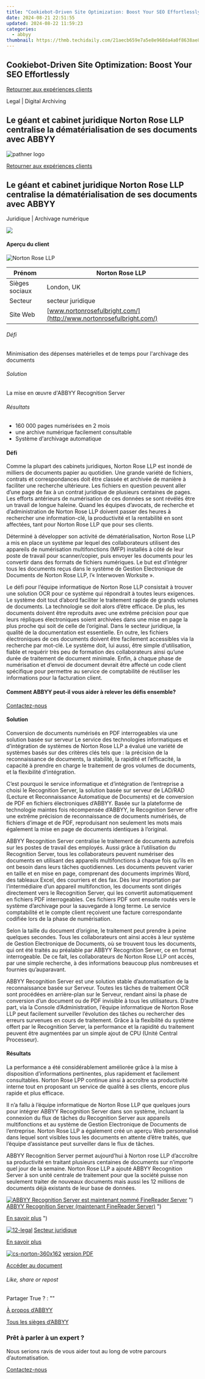 ```yaml
---
title: "Cookiebot-Driven Site Optimization: Boost Your SEO Effortlessly"
date: 2024-08-21 22:51:55
updated: 2024-08-22 11:59:23
categories:
  - abbyy
thumbnail: https://thmb.techidaily.com/21aecb659e7a5e8e968da4a0f8638ae8bdef383eb58685f2674b422f72c9c0b9.jpg
---
```


## Cookiebot-Driven Site Optimization: Boost Your SEO Effortlessly

[Retourner aux expériences clients](https://tools.techidaily.com/abbyy/products/)

Legal | Digital Archiving

## Le géant et cabinet juridique Norton Rose LLP centralise la dématérialisation de ses documents avec ABBYY

![pathner logo](https://content.abbyy.com/-/media/project/abbyy/abbyy/logos-white/fr/70588.png?h=40&iar=0&w=120)

[Retourner aux expériences clients](https://tools.techidaily.com/abbyy/products/)

## Le géant et cabinet juridique Norton Rose LLP centralise la dématérialisation de ses documents avec ABBYY

Juridique | Archivage numérique 

![](https://static1.abbyy.com/abbyycommedia/14891/cs-norton-556x303.jpg) 

#### Aperçu du client

![Norton Rose LLP](https://static4.abbyy.com/abbyycommedia/14698/nortonrose_logo.gif) 

| Prénom         | Norton Rose LLP                                                     |
| -------------- | ------------------------------------------------------------------- |
| Sièges sociaux | London, UK                                                          |
| Secteur        | secteur juridique                                                   |
| Site Web       | [www.nortonrosefulbright.com/](http://www.nortonrosefulbright.com/) |

###### Défi

Minimisation des dépenses matérielles et de temps pour l'archivage des documents

###### Solution

La mise en œuvre d'ABBYY Recognition Server

###### Résultats

* 160 000 pages numérisées en 2 mois
* une archive numérique facilement consultable
* Système d'archivage automatique

#### Défi

Comme la plupart des cabinets juridiques, Norton Rose LLP est inondé de milliers de documents papier au quotidien. Une grande variété de fichiers, contrats et correspondances doit être classée et archivée de manière à faciliter une recherche ultérieure. Les fichiers en question peuvent aller d’une page de fax à un contrat juridique de plusieurs centaines de pages. Les efforts antérieurs de numérisation de ces données se sont révélés être un travail de longue haleine. Quand les équipes d’avocats, de recherche et d’administration de Norton Rose LLP doivent passer des heures à rechercher une information-clé, la productivité et la rentabilité en sont affectées, tant pour Norton Rose LLP que pour ses clients.

Déterminé à développer son activité de dématérialisation, Norton Rose LLP a mis en place un système par lequel des collaborateurs utilisent des appareils de numérisation multifonctions (MFP) installés à côté de leur poste de travail pour scanner/copier, puis envoyer les documents pour les convertir dans des formats de fichiers numériques. Le but est d’intégrer tous les documents reçus dans le système de Gestion Electronique de Documents de Norton Rose LLP, l’« Interwoven Worksite ».

Le défi pour l’équipe informatique de Norton Rose LLP consistait à trouver une solution OCR pour ce système qui répondrait à toutes leurs exigences. Le système doit tout d’abord faciliter le traitement rapide de grands volumes de documents. La technologie se doit alors d’être efficace. De plus, les documents doivent être reproduits avec une extrême précision pour que leurs répliques électroniques soient archivées dans une mise en page la plus proche qui soit de celle de l’original. Dans le secteur juridique, la qualité de la documentation est essentielle. En outre, les fichiers électroniques de ces documents doivent être facilement accessibles via la recherche par mot-clé. Le système doit, lui aussi, être simple d’utilisation, fiable et requérir très peu de formation des collaborateurs ainsi qu’une durée de traitement de document minimale. Enfin, à chaque phase de numérisation et d’envoi de document devrait être affecté un code client spécifique pour permettre au service de comptabilité de réutiliser les informations pour la facturation client.  

#### Comment ABBYY peut-il vous aider à relever les défis ensemble?

[Contactez-nous](https://tools.techidaily.com/abbyy/products/) 

#### Solution

Conversion de documents numérisés en PDF interrogeables via une solution basée sur serveur Le service des technologies informatiques et d’intégration de systèmes de Norton Rose LLP a évalué une variété de systèmes basés sur des critères clés tels que : la précision de la reconnaissance de documents, la stabilité, la rapidité et l’efficacité, la capacité à prendre en charge le traitement de gros volumes de documents, et la flexibilité d’intégration.

C’est pourquoi le service informatique et d’intégration de l’entreprise a choisi le Recognition Server, la solution basée sur serveur de LAD/RAD (Lecture et Reconnaissance Automatique de Documents) et de conversion de PDF en fichiers électroniques d’ABBYY. Basée sur la plateforme de technologie maintes fois récompensée d’ABBYY, le Recognition Server offre une extrême précision de reconnaissance de documents numérisés, de fichiers d’image et de PDF, reproduisant non seulement les mots mais également la mise en page de documents identiques à l’original.

ABBYY Recognition Server centralise le traitement de documents autrefois sur les postes de travail des employés. Aussi grâce à l’utilisation du Recognition Server, tous les collaborateurs peuvent numériser des documents en utilisant des appareils multifonctions à chaque fois qu’ils en ont besoin dans leurs tâches quotidiennes. Les documents peuvent varier en taille et en mise en page, comprenant des documents imprimés Word, des tableaux Excel, des courriers et des fax. Dès leur importation par l’intermédiaire d’un appareil multifonction, les documents sont dirigés directement vers le Recognition Server, qui les convertit automatiquement en fichiers PDF interrogeables. Ces fichiers PDF sont ensuite routés vers le système d’archivage pour la sauvegarde à long terme. Le service comptabilité et le compte client reçoivent une facture correspondante codifiée lors de la phase de numérisation.

Selon la taille du document d’origine, le traitement peut prendre à peine quelques secondes. Tous les collaborateurs ont ainsi accès à leur système de Gestion Electronique de Documents, où se trouvent tous les documents, qui ont été traités au préalable par ABBYY Recognition Server, ce en format interrogeable. De ce fait, les collaborateurs de Norton Rose LLP ont accès, par une simple recherche, à des informations beaucoup plus nombreuses et fournies qu’auparavant.

ABBYY Recognition Server est une solution stable d’automatisation de la reconnaissance basée sur Serveur. Toutes les tâches de traitement OCR sont procédées en arrière-plan sur le Serveur, rendant ainsi la phase de conversion d’un document ou de PDF invisible à tous les utilisateurs. D’autre part, via la Console d’Administration, l’équipe informatique de Norton Rose LLP peut facilement surveiller l’évolution des tâches ou rechercher des erreurs survenues en cours de traitement. Grâce à la flexibilité du système offert par le Recognition Server, la performance et la rapidité du traitement peuvent être augmentées par un simple ajout de CPU (Unité Central Processeur).

#### Résultats

La performance a été considérablement améliorée grâce à la mise à disposition d’informations pertinentes, plus rapidement et facilement consultables. Norton Rose LPP continue ainsi à accroître sa productivité interne tout en proposant un service de qualité à ses clients, encore plus rapide et plus efficace.

Il n’a fallu à l’équipe informatique de Norton Rose LLP que quelques jours pour intégrer ABBYY Recognition Server dans son système, incluant la connexion du flux de tâches du Recognition Server aux appareils multifonctions et au système de Gestion Electronique de Documents de l’entreprise. Norton Rose LLP a également créé un aperçu Web personnalisé dans lequel sont visibles tous les documents en attente d’être traités, que l’équipe d’assistance peut surveiller dans le flux de tâches.

ABBYY Recognition Server permet aujourd’hui à Norton rose LLP d’accroître sa productivité en traitant plusieurs centaines de documents sur n’importe quel jour de la semaine. Norton Rose LLP a ajouté ABBYY Recognition Server à son unité centrale de traitement pour que la société puisse non seulement traiter de nouveaux documents mais aussi les 12 millions de documents déjà existants de leur base de données.

[![ABBYY Recognition Server est maintenant nommé FineReader Server](https://static4.abbyy.com/abbyycommedia/20638/11-frs-casepreview.jpg)](https://tools.techidaily.com/abbyy/products/) ") [ABBYY Recognition Server (maintenant FineReader Server)](https://tools.techidaily.com/abbyy/products/) ") 

[En savoir plus](https://tools.techidaily.com/abbyy/products/) ") 

[![12-legal](https://static2.abbyy.com/abbyycommedia/14362/12-legal.jpg)](https://tools.techidaily.com/abbyy/products/) [Secteur juridique](https://tools.techidaily.com/abbyy/products/) 

[En savoir plus](https://tools.techidaily.com/abbyy/products/) 

[![cs-norton-360x162](https://static5.abbyy.com/abbyycommedia/14890/cs-norton-360x162.jpg)](https://static4.abbyy.com/abbyycommedia/17758/cas-client-norton-rose-fr.pdf "version PDF") [version PDF](https://static4.abbyy.com/abbyycommedia/17758/cas-client-norton-rose-fr.pdf "version PDF") 

[Accéder au document](https://static4.abbyy.com/abbyycommedia/17758/cas-client-norton-rose-fr.pdf "version PDF") 

###### Like, share or repost

Partager  True ?  : "" 

[À propos d’ABBYY](https://tools.techidaily.com/abbyy/products/) 

[Tous les sièges d’ABBYY](https://tools.techidaily.com/abbyy/products/) 

### Prêt à parler à un expert ?

Nous serions ravis de vous aider tout au long de votre parcours d’automatisation.

[Contactez-nous](https://tools.techidaily.com/abbyy/products/)

<ins class="adsbygoogle"
     style="display:block"
     data-ad-format="autorelaxed"
     data-ad-client="ca-pub-7571918770474297"
     data-ad-slot="1223367746"></ins>



<ins class="adsbygoogle"
     style="display:block"
     data-ad-client="ca-pub-7571918770474297"
     data-ad-slot="8358498916"
     data-ad-format="auto"
     data-full-width-responsive="true"></ins>
